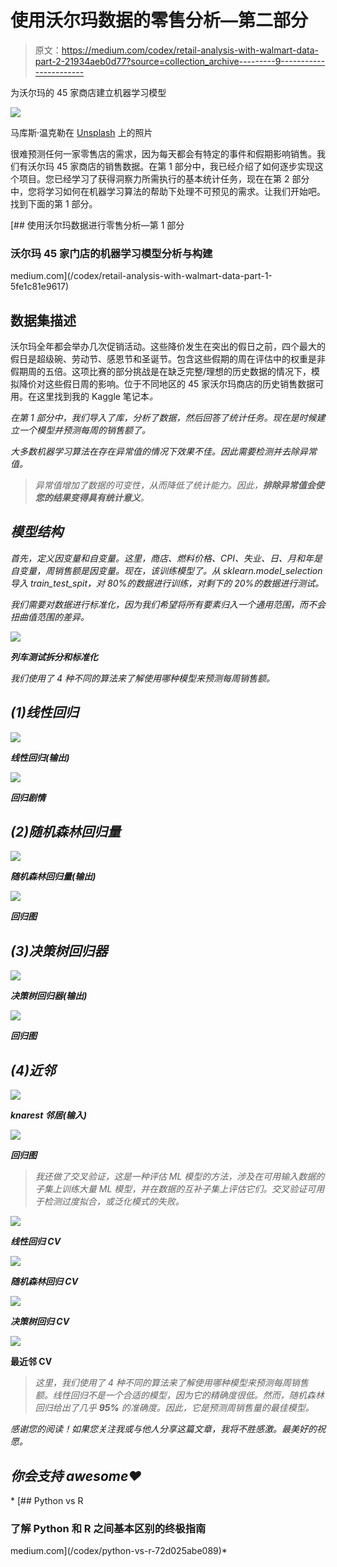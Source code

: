 # 使用沃尔玛数据的零售分析—第二部分

> 原文：<https://medium.com/codex/retail-analysis-with-walmart-data-part-2-21934aeb0d77?source=collection_archive---------9----------------------->

为沃尔玛的 45 家商店建立机器学习模型

![](img/ab6a693fdb8a71a9a23644eb1af165c5.png)

马库斯·温克勒在 [Unsplash](https://unsplash.com?utm_source=medium&utm_medium=referral) 上的照片

很难预测任何一家零售店的需求，因为每天都会有特定的事件和假期影响销售。我们有沃尔玛 45 家商店的销售数据。在第 1 部分中，我已经介绍了如何逐步实现这个项目。您已经学习了获得洞察力所需执行的基本统计任务，现在在第 2 部分中，您将学习如何在机器学习算法的帮助下处理不可预见的需求。让我们开始吧。找到下面的第 1 部分。

[](/codex/retail-analysis-with-walmart-data-part-1-5fe1c81e9617) [## 使用沃尔玛数据进行零售分析—第 1 部分

### 沃尔玛 45 家门店的机器学习模型分析与构建

medium.com](/codex/retail-analysis-with-walmart-data-part-1-5fe1c81e9617) 

## 数据集描述

沃尔玛全年都会举办几次促销活动。这些降价发生在突出的假日之前，四个最大的假日是超级碗、劳动节、感恩节和圣诞节。包含这些假期的周在评估中的权重是非假期周的五倍。这项比赛的部分挑战是在缺乏完整/理想的历史数据的情况下，模拟降价对这些假日周的影响。位于不同地区的 45 家沃尔玛商店的历史销售数据可用。在这里找到我的 Kaggle 笔记本[](https://www.kaggle.com/code/dhruvalpatel30/retail-analysis-with-walmart-data/notebook)*。*

*在第 1 部分中，我们导入了库，分析了数据，然后回答了统计任务。现在是时候建立一个模型并预测每周的销售额了。*

*大多数机器学习算法在存在异常值的情况下效果不佳。因此需要检测并去除异常值。*

> *异常值增加了数据的可变性，从而降低了统计能力。因此，**排除异常值会使您的结果变得具有统计意义**。*

## *模型结构*

*首先，定义因变量和自变量。这里，商店、燃料价格、CPI、失业、日、月和年是自变量，周销售额是因变量。现在，该训练模型了。从 sklearn.model_selection 导入 train_test_spit，对 80%的数据进行训练，对剩下的 20%的数据进行测试。*

*我们需要对数据进行标准化，因为我们希望将所有要素归入一个通用范围，而不会扭曲值范围的差异。*

*![](img/b4a5a63123dc57f204e6408532e3d6c7.png)*

***列车测试拆分和标准化***

*我们使用了 4 种不同的算法来了解使用哪种模型来预测每周销售额。*

## *(1)线性回归*

*![](img/c74f3ecf4483522df2a9eec79a954835.png)*

***线性回归(输出)***

*![](img/1fc98812671ca8b049c7a1dbf321f5ab.png)*

***回归剧情***

## *(2)随机森林回归量*

*![](img/5169066e463d258d97c2c6ad376ec089.png)*

***随机森林回归量(输出)***

*![](img/0b1f18d9f52dd0ee48a913df9d659a52.png)*

***回归图***

## *(3)决策树回归器*

*![](img/2c39d72934f57ca2dd4e1bcf2252a60c.png)*

***决策树回归器(输出)***

*![](img/dca9170eaa5999dfa6b357c0e59777dc.png)*

***回归图***

## *(4)近邻*

*![](img/0bd51c5c39126e12e8582d954d2bf5c4.png)*

***knarest 邻居(输入)***

*![](img/a921736d00791aa3d4ac3e6d6c9dcc8e.png)*

***回归图***

> *我还做了交叉验证，这是一种评估 ML 模型的方法，涉及在可用输入数据的子集上训练大量 ML 模型，并在数据的互补子集上评估它们。交叉验证可用于检测过度拟合，或泛化模式的失败。*

*![](img/f783d2bd48c4bd048cafe80911672a90.png)*

***线性回归 CV***

*![](img/92c4afdf38626f6ca9003345ec104e38.png)*

***随机森林回归 CV***

*![](img/2b7ea9f7c4caedc82c85dbb340e5bfc8.png)*

***决策树回归 CV***

*![](img/32a3e9b21967164f060de225335bd1d9.png)*

****最近邻 CV****

> *这里，我们使用了 4 种不同的算法来了解使用哪种模型来预测每周销售额。线性回归不是一个合适的模型，因为它的精确度很低。然而，随机森林回归给出了几乎 **95%** 的准确度。因此，它是预测周销售量的最佳模型。*

*感谢您的阅读！如果您关注我或与他人分享这篇文章，我将不胜感激。最美好的祝愿。*

## *你会支持 awesome❤️*

*[](/codex/python-vs-r-72d025abe089) [## Python vs R

### 了解 Python 和 R 之间基本区别的终极指南

medium.com](/codex/python-vs-r-72d025abe089)*